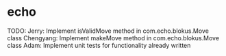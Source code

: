 # echo


TODO:
  Jerry: Implement isValidMove method in com.echo.blokus.Move class
  Chengyang: Implement makeMove method in com.echo.blokus.Move class
  Adam: Implement unit tests for functionality already written
  
